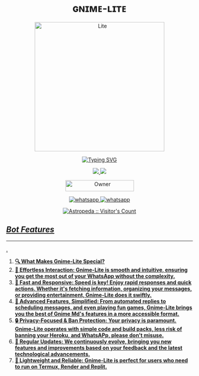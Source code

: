 
<h1 align="center">ɢɴɪᴍᴇ-ʟɪᴛᴇ</h1>
</p>
<p align="center">
  <a href="https://gihtub.com/Astropeda">
    <img alt=Lite height="350px" widith="500px" src="https://leadier-umbrellas.000webhostapp.com/botpic.jpg"> 
    </p>
    <p align="center">
<a href="https://git.io/typing-svg"><img src="https://streak-stats.demolab.com?user=Astropeda&theme=dark&hide_border=true&date_format=M%20j%5B%2C%20Y%5D&mode=weekly" alt="Typing SVG" /></a>
  </p>

<p align="center">
  <a href="https://github.com/Astropeda/Gnime-lite/fork">
    <img src="https://img.shields.io/github/forks/Astropeda/Gnime-lite?label=Fork&style=social">
    
    
  <a href="https://github.com/Astropeda/Gnime-lite/stargazers"> 
    <img src="https://img.shields.io/github/stars/Astropeda?style=social">
  </a>

</p>


<p align="center">
<a href="https://github.com/Astropeda"><img title="Owner" src="https://img.shields.io/badge/Owner-Astropeda-black.svg?style=for-the-badge&logo=github" width="185px" height="30"></a>

<p align="center"> 
  <a aria-label="Join our chats" href="https://chat.whatsapp.com/CmY0THcJCUYEGxLJulhcRV" target="_blank">
   <img alt="whatsapp" src="https://img.shields.io/badge/Support Group-25D366?style=for-the-badge&logo=whatsapp&logoColor=white" />
    <a aria-label="Join our chats" href="https://chat.whatsapp.com/KFe2GEMBZ9eI1bpNVotZOW" target="_blank">
   <img alt="whatsapp" src="https://img.shields.io/badge/Public Bot Group-25D366?style=for-the-badge&logo=whatsapp&logoColor=white" />

<p align="center"><img src="https://profile-counter.glitch.me/{Astropeda}/count.svg" alt="Astropeda :: Visitor's Count" /></p>

## ***Bot Features***
---
.

1. **🔍 What Makes Gnime-Lite Special?**
2. **🌟 Effortless Interaction: Gnime-Lite is smooth and intuitive, ensuring you get the most out of your WhatsApp without the complexity.**
3. **🚀 Fast and Responsive: Speed is key! Enjoy rapid responses and quick actions. Whether it's fetching information, organizing your messages, or providing entertainment, Gnime-Lite does it swiftly.**
4. **🤖 Advanced Features, Simplified: From automated replies to scheduling messages, and even playing fun games, Gnime-Lite brings you the best of Gnime Md's features in a more accessible format.**
5. **🔒 Privacy-Focused & Ban Protection: Your privacy is paramount. Gnime-Lite operates with simple code and build packs, less risk of banning your Heroku, and WhatsAPp, please don't misuse.**
6. **🔧 Regular Updates: We continuously evolve, bringing you new features and improvements based on your feedback and the latest technological advancements.**
7. **📱 Lightweight and Reliable: Gnime-Lite is perfect for users who need to run on Termux, Render and Replit.**
##